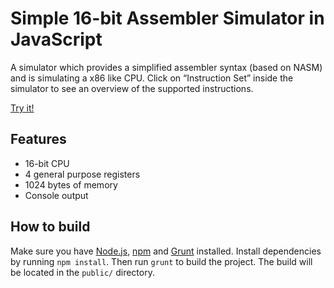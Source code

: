 # Simple 16-bit Assembler Simulator in JavaScript
A simulator which provides a simplified assembler syntax (based on NASM) and is simulating a x86 like CPU. Click on “Instruction Set” inside the simulator to see an overview of the supported instructions.

[Try it!][1]

## Features
- 16-bit CPU
- 4 general purpose registers
- 1024 bytes of memory
- Console output

## How to build
Make sure you have [Node.js][2], [npm][3] and [Grunt][4] installed. Install dependencies by running `npm install`. Then run `grunt` to build the project. The build will be located in the `public/` directory.

[1]: https://ihmels.github.io/asmsimulator/ "Simple 16-bit Assembler Simulator in JavaScript"
[2]: https://nodejs.org/en/ "Node.js"
[3]: https://www.npmjs.com/ "npm"
[4]: https://gruntjs.com/ "Grunt: The JavaScript Task Runner"

